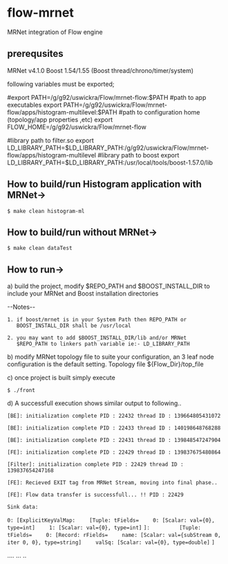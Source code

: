 flow-mrnet
==========
MRNet integration of Flow engine

prerequsites
---------------------------------------
MRNet v4.1.0
Boost 1.54/1.55 (Boost thread/chrono/timer/system)

following variables must be exported;

#export PATH=/g/g92/uswickra/Flow/mrnet-flow:$PATH
#path to app executables
export PATH=/g/g92/uswickra/Flow/mrnet-flow/apps/histogram-multilevel:$PATH
#path to configuration home (topology/app properties ,etc)
export FLOW_HOME=/g/g92/uswickra/Flow/mrnet-flow

#library path to filter.so
export LD_LIBRARY_PATH=$LD_LIBRARY_PATH:/g/g92/uswickra/Flow/mrnet-flow/apps/histogram-multilevel
#library path to boost
export LD_LIBRARY_PATH=$LD_LIBRARY_PATH:/usr/local/tools/boost-1.57.0/lib


How to build/run Histogram application with MRNet->
-------------------------------------------------
`$ make clean histogram-ml`


How to build/run without MRNet->
---------------------------------------
`$ make clean dataTest`



How to run->
---------------------------------------

a) build the project, modify $REPO_PATH and $BOOST_INSTALL_DIR 
   to include your MRNet and Boost installation directories
    
   --Notes-- 
   
    1. if boost/mrnet is in your System Path then REPO_PATH or
       BOOST_INSTALL_DIR shall be /usr/local
       
    2. you may want to add $BOOST_INSTALL_DIR/lib and/or MRNet
       $REPO_PATH to linkers path variable ie:- LD_LIBRARY_PATH


b) modify MRNet topology file to suite your configuration, an
   3 leaf node configuration is the default setting. Topology 
   file ${Flow_Dir}/top_file
           
c) once project is built simply execute

   `$ ./front`

d) A successfull execution shows similar output to following..

`[BE]: initialization complete PID : 22432 thread ID : 139664805431072`

`[BE]: initialization complete PID : 22433 thread ID : 140198648768288`

`[BE]: initialization complete PID : 22431 thread ID : 139848547247904`

`[FE]: initialization complete PID : 22429 thread ID : 139837675480864` 

`[Filter]: initialization complete PID : 22429 thread ID : 139837654247168` 

`[FE]: Recieved EXIT tag from MRNet Stream, moving into final phase..`

`[FE]: Flow data transfer is successfull... !! PID : 22429` 

`Sink data:`

`0: [ExplicitKeyValMap:` 
`    [Tuple: tFields=`
`    0: [Scalar: val={0}, type=int]`
`    1: [Scalar: val={0}, type=int]`
`]: `
`        [Tuple: tFields=`
`    0: [Record: rFields=`
`    name: [Scalar: val={subStream 0, iter 0, 0}, type=string]`
`    valSq: [Scalar: val={0}, type=double]`
`]`

....
...
..





